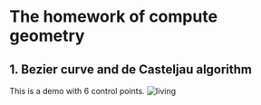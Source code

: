 # The homework of compute geometry
## 1. Bezier curve and de Casteljau algorithm
This is a demo with 6 control points.
![living](https://github.com/Wanglongke/computational-mathematics/tree/master/compute_geometry/doc/bezier_curve.gif)
